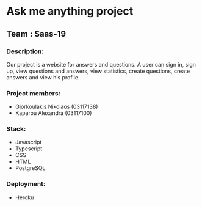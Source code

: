 # Ask me anything project 

## Team : Saas-19

### Description:
Our project is a website for answers and questions. A user can sign in, sign up, view questions and answers, view statistics, create questions, create answers and view his profile. 

### Project members:
* Giorkoulakis Nikolaos (03117138)
* Kaparou Alexandra (03117100)

### Stack:
* Javascript
* Typescript
* CSS
* HTML
* PostgreSQL

### Deployment:
* Heroku

